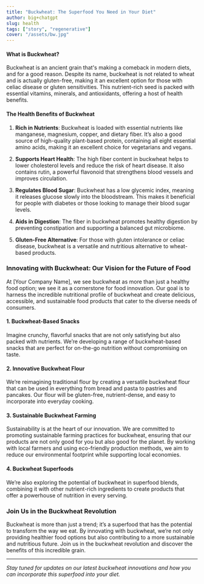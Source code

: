 ```yaml
---
title: "Buckwheat: The Superfood You Need in Your Diet"
author: big+chatgpt
slug: health
tags: ["story", "regenerative"]
cover: "/assets/bw.jpg"
---
```


#### What is Buckwheat?

Buckwheat is an ancient grain that's making a comeback in modern diets, and for a good reason. Despite its name, buckwheat is not related to wheat and is actually gluten-free, making it an excellent option for those with celiac disease or gluten sensitivities. This nutrient-rich seed is packed with essential vitamins, minerals, and antioxidants, offering a host of health benefits.

#### The Health Benefits of Buckwheat

1. **Rich in Nutrients**: Buckwheat is loaded with essential nutrients like manganese, magnesium, copper, and dietary fiber. It’s also a good source of high-quality plant-based protein, containing all eight essential amino acids, making it an excellent choice for vegetarians and vegans.

2. **Supports Heart Health**: The high fiber content in buckwheat helps to lower cholesterol levels and reduce the risk of heart disease. It also contains rutin, a powerful flavonoid that strengthens blood vessels and improves circulation.

3. **Regulates Blood Sugar**: Buckwheat has a low glycemic index, meaning it releases glucose slowly into the bloodstream. This makes it beneficial for people with diabetes or those looking to manage their blood sugar levels.

4. **Aids in Digestion**: The fiber in buckwheat promotes healthy digestion by preventing constipation and supporting a balanced gut microbiome.

5. **Gluten-Free Alternative**: For those with gluten intolerance or celiac disease, buckwheat is a versatile and nutritious alternative to wheat-based products.

### Innovating with Buckwheat: Our Vision for the Future of Food

At [Your Company Name], we see buckwheat as more than just a healthy food option; we see it as a cornerstone for food innovation. Our goal is to harness the incredible nutritional profile of buckwheat and create delicious, accessible, and sustainable food products that cater to the diverse needs of consumers.

#### 1. **Buckwheat-Based Snacks**

Imagine crunchy, flavorful snacks that are not only satisfying but also packed with nutrients. We’re developing a range of buckwheat-based snacks that are perfect for on-the-go nutrition without compromising on taste.

#### 2. **Innovative Buckwheat Flour**

We’re reimagining traditional flour by creating a versatile buckwheat flour that can be used in everything from bread and pasta to pastries and pancakes. Our flour will be gluten-free, nutrient-dense, and easy to incorporate into everyday cooking.

#### 3. **Sustainable Buckwheat Farming**

Sustainability is at the heart of our innovation. We are committed to promoting sustainable farming practices for buckwheat, ensuring that our products are not only good for you but also good for the planet. By working with local farmers and using eco-friendly production methods, we aim to reduce our environmental footprint while supporting local economies.

#### 4. **Buckwheat Superfoods**

We’re also exploring the potential of buckwheat in superfood blends, combining it with other nutrient-rich ingredients to create products that offer a powerhouse of nutrition in every serving.

### Join Us in the Buckwheat Revolution

Buckwheat is more than just a trend; it’s a superfood that has the potential to transform the way we eat. By innovating with buckwheat, we’re not only providing healthier food options but also contributing to a more sustainable and nutritious future. Join us in the buckwheat revolution and discover the benefits of this incredible grain.

---

_Stay tuned for updates on our latest buckwheat innovations and how you can incorporate this superfood into your diet._

